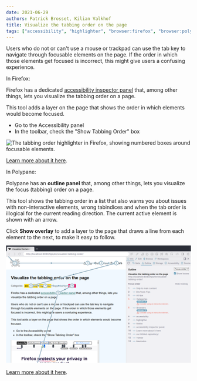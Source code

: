 ```yaml
---
date: 2021-06-29
authors: Patrick Brosset, Kilian Valkhof
title: Visualize the tabbing order on the page
tags: ["accessibility", "highlighter", "browser:firefox", "browser:polypane"]
---
```



Users who do not or can't use a mouse or trackpad can use the tab key to navigate through focusable elements on the page. If the order in which those elements get focused is incorrect, this might give users a confusing experience.

In Firefox:

Firefox has a dedicated [accessibility inspector panel](https://developer.mozilla.org/en-US/docs/Tools/Accessibility_inspector) that, among other things, lets you visualize the tabbing order on a page.

This tool adds a layer on the page that shows the order in which elements would become focused.

* Go to the Accessibility panel
* In the toolbar, check the "Show Tabbing Order" box

![The tabbing order highlighter in Firefox, showing numbered boxes around focusable elements.](../../assets/img/visualize-tabbing-order.png)

[Learn more about it here](https://developer.mozilla.org/en-US/docs/Tools/Accessibility_inspector#show_web_page_tabbing_order).

In Polypane:

Polypane has an **outline panel** that, among other things, lets you visualize the focus (tabbing) order on a page.

This tool shows the tabbing order in a list that also warns you about issues with non-interactive elements, wrong tabindices and when the tab order is illogical for the current reading direction. The current active element is shown with an arrow.

Click **Show overlay** to add a layer to the page that draws a line from each element to the next, to make it easy to follow.

![The tabbing order highlighter in Polypane, showing numbered boxes and a line going from each focusable element to the next.](../../assets/img/visualize-tabbing-order-polypane.png)

[Learn more about it here](https://polypane.app/docs/outline-panel/#focus-order-tab-order).
